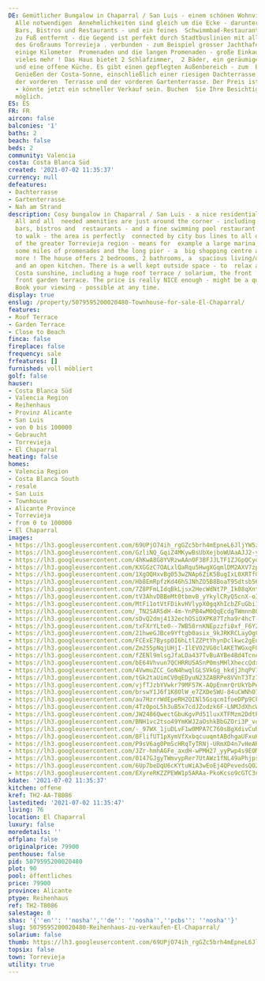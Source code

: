 ```yaml
---
DE: Gemütlicher Bungalow in Chaparral / San Luis - einem schönen Wohnviertel von Torrevieja.
  Alle notwendigen  Annehmlichkeiten sind gleich um die Ecke - darunter mehrere Geschäfte,
  Bars, Bistros und Restaurants - und ein feines  Schwimmbad-Restaurant nur 200 m
  zu Fuß entfernt - die Gegend ist perfekt durch Stadtbuslinien mit allen anderen  Teilen
  des Großraums Torrevieja . verbunden - zum Beispiel grosser Jachthafen, einige Strände,
  einige Kilometer  Promenaden und die langen Promenaden - große Einkaufszentren und
  vieles mehr ! Das Haus bietet 2 Schlafzimmer,  2 Bäder, ein geräumiges Wohn-/Esszimmer
  und eine offene Küche. Es gibt einen gepflegten Außenbereich - zum  Entspannen und
  Genießen der Costa-Sonne, einschließlich einer riesigen Dachterrasse / Solarium,
  der vorderen  Terrasse und der vorderen Gartenterrasse. Der Preis ist wirklich Klasse
  - könnte jetzt ein schneller Verkauf sein. Buchen  Sie Ihre Besichtigung - jederzeit
  möglich.
ES: ES
FR: FR
aircon: false
balconies: '1'
baths: 2
beach: false
beds: 2
community: Valencia
costa: Costa Blanca Süd
created: '2021-07-02 11:35:37'
currency: null
defeatures:
- Dachterrasse
- Gartenterrasse
- Nah am Strand
description: Cosy bungalow in Chaparral / San Luis - a nice residential part of Torrevieja.
  All and all  needed amenities are just around the corner - including several shops,
  bars, bistros and  restaurants - and a fine swimming pool restaurant only 200 m
  to walk - the area is perfectly  connected by city bus lines to all other parts
  of the greater Torrevieja region - means for  example a large marina, some beaches,
  some miles of promenades and the long pier - a  big shopping centre and much much
  more ! The house offers 2 bedrooms, 2 bathrooms, a  spacious living/dining room
  and an open kitchen. There is a well kept outside space - to  relax and enjoy the
  Costa sunshine, including a huge roof terrace / solarium, the front  terrace and
  front garden terrace. The price is really NICE enough - might be a quick sale  now.
  Book your viewing - possible at any time.
display: true
enslug: /property/5079595200020480-Townhouse-for-sale-El-Chaparral/
features:
- Roof Terrace
- Garden Terrace
- Close to Beach
finca: false
fireplace: false
frequency: sale
frfeatures: []
furnished: voll möbliert
golf: false
hauser:
- Costa Blanca Süd
- Valencia Region
- Reihenhaus
- Provinz Alicante
- San Luis
- von 0 bis 100000
- Gebraucht
- Torrevieja
- El Chaparral
heating: false
homes:
- Valencia Region
- Costa Blanca South
- resale
- San Luis
- Townhouse
- Alicante Province
- Torrevieja
- from 0 to 100000
- El Chaparral
images:
- https://lh3.googleusercontent.com/69UPjO74ih_rgGZc5brh4mEpneL6JljYW5zHRvPaYZJyqozjp-j4GycRXGuwuolVVCBtqGAKg6NLyJr_j0cGVEk6anwCki4-EA=w640-rj-e30-l100
- https://lh3.googleusercontent.com/GzliNQ_GqiZ4MKywBsUbXejboWUAaAJJ2-ySHLc5UXl0AK30C98APkroyihBKLgHaRs-NbzjBPiXeu54QMb8zNkt90jdyYJG_lE=w640-rj-e30-l100
- https://lh3.googleusercontent.com/4hKwA8G8YVRzwAAnOF3BFJJLTF1ZJGpQCyqUAlqJY9FkZcAzESQRymjkNXlCEpzRwejWoJJUkj3N866KGWTa2jP6WoRLHJiddQ=w640-rj-e30-l100
- https://lh3.googleusercontent.com/KXGGzC7OALxlQaRqu5HwgXGqmlDM2AXV7zp9xackxfSYvLXt6U_vrE9Tx6nfuPiBIxs8paA3BhWyJ3N6vL7mjv1qAFaIsK0l4g=w640-rj-e30-l100
- https://lh3.googleusercontent.com/1XgOQHxvBg053wZNAp6ZiK5BugIxL0XRTfGQDfUy3TKwlzff_IKTMc_iiwn-LqZkejsQjI_TxkbsNEuCoCunhHMDrPltue4lMg=w640-rj-e30-l100
- https://lh3.googleusercontent.com/Hb8EmRpfzKd46hSJNhZO5B8BoaT95dtsb5654d9DUSpBhWLPmFs8dSF4sODSX4M3NP_EQfN_G6dTsayDp043QN2nE0MGdZ0ccA=w640-rj-e30-l100
- https://lh3.googleusercontent.com/7Z8PFmLIdqBkLjsx2HecWdNt7P_Ik08qXnt_8BhZ4vYllN6o8Y9-im2dcmqH13VaDy140fmQ9BiZQUpLfxHjbd7fOh1yFBgW=w640-rj-e30-l100
- https://lh3.googleusercontent.com/tV3AhvDBBeMt0tbmvB_yYkylCRyQ5cnX-o3KrVI-BlMewwEnt-Bu7OF-MIg963vnf2Cv6IKX-oFm7wvbaieJ3Xa4jwNWW_2-0Rw=w640-rj-e30-l100
- https://lh3.googleusercontent.com/MtFi1otVtFDikvHVlypX0gqXhIcbZFuGbi1eun3QtvPvWEarer1Rfxq8a7SRYNLCoR6MqZR1fxZ_phsib-RzvHnNCjyFAggh=w640-rj-e30-l100
- https://lh3.googleusercontent.com/_TN2SAR5dH-4m-YnPB4wM0QqEcdgTWmnn8QPJykPBwf9w4f2W6MQ43VkJJN2sH6al-g2Z-K3G6hM00WPyQoYaL9TzJNv3JUrrGY=w640-rj-e30-l100
- https://lh3.googleusercontent.com/sDvQ2dmj4132echOSiOXPK87Tzha9r4hcT-gpAS3-ApPlWKEOEg5D3sE0Eq_u4V7F4MplZxBMp_mz21GdQKoplsDeEa8j_J-=w640-rj-e30-l100
- https://lh3.googleusercontent.com/txFXrYLte0--7WB50rnKNEpzzfi0xf_F6Y2SpJm2OjEQLAFW_7IoY41MJ0TH0BZ_AR47v3e8UlQqm54Dx8IV4XCFy0_XfNSnXw=w640-rj-e30-l100
- https://lh3.googleusercontent.com/21hweGJBce9Yftgb0asix_9kJRKRCLayOgCuJL2aF5WqS4tsLLJEO3-OYguin5M0MqXbONIxQSMNcf26wSlz1xJGwR7sJ8Purg=w640-rj-e30-l100
- https://lh3.googleusercontent.com/FCExE7ByspOI6hLtlZZPtYhynDclkwc2gEu-awrW54Ge9YAnnX6m_Ht5ZSF7NUqSMI5j6xxMZAihuD9o5xs53KnHg91wZkOLPw=w640-rj-e30-l100
- https://lh3.googleusercontent.com/Zm255pNqjUHjI-IlEVO2VG0clAKETWGxqF0ovcj0_07xaf7LqbulE_AFJw3iIhdNUmZOQ-xnUWdtaL9PE8kLQiQJ-h7y-pUtXw=w640-rj-e30-l100
- https://lh3.googleusercontent.com/fZENl9mlsgJfaLDa437TvBuAYBe4Bd4TcnelguBHUpMd4JQNbA3na8Wuekp_h1D01ctLe_cAT_HMJ5ZcjJ_32Nnw21zLC4PuLg=w640-rj-e30-l100
- https://lh3.googleusercontent.com/bE64Vhvun7QCHRRU5ASnP0msMHlXheccQdx8KM091he-zN9ixFR_ur9iwOXA-1v7SiNLg28Dqf1nVQ6rwgKqTXAxxUq5oquj=w640-rj-e30-l100
- https://lh3.googleusercontent.com/4VwmuZCC_GoN4hwqlGLSVkGg_hkdjJhqPV7ERY4AEQp_waeZTatHvGd3h31K58PoHmd-UqfWXZlT4j8uY9To8pmpPKmNE7JNfg=w640-rj-e30-l100
- https://lh3.googleusercontent.com/tGk2taUimCV0qEDyuN23ZABRPe8VVnT3Tz7emwKxa2__fArVQ-Ov34-smS7dtNg_lFt6H6TnhKZHTEqT7J5vhcJv7BMByAPaUQ=w640-rj-e30-l100
- https://lh3.googleusercontent.com/vjfTJzbYVwkr79MF57K-AQpEnmrQrUkYbPeRk1wOQg_SHXpg6mWkNqk16CaR_5yICfg5Qn9LxfDiNkAkzicgryOrE2Y2GGBKKw=w640-rj-e30-l100
- https://lh3.googleusercontent.com/brswY1J6f1K8OlW_e7ZXDeSWU-84uCWNhO7ExGhQkKkMWQydRil28MVIcPIYLbPGf_CzvGMyhWFIJUvbrUOTO8_dbawYDsvi5A=w640-rj-e30-l100
- https://lh3.googleusercontent.com/au7HzrrWdEpeRH2QINl5Gsqcm1foeDPp9CkT9YWGHOlZawu7E0dUehsiJ3VbtnipzKFAbiwveZ9XaEUmde432vrm_2DTFCSRCw=w640-rj-e30-l100
- https://lh3.googleusercontent.com/4Tz0poL5h3uB5x7cdJZodzk6F-LNMJdXhcWmpeRMhz5aupNZ95Coh9LfEsDuBVtzTeYXMOhV6mO4myrFOF2frPnipsTg2hmEzg=w640-rj-e30-l100
- https://lh3.googleusercontent.com/JW2486QwectGbuKgvPd51luxXTFMzm2DdtPC_tN6cZLNbdJxo4yxYx3XvBwYTSGxMiUyb2JkLa99trvDciiExWCA8NDhXt_AC0M=w640-rj-e30-l100
- https://lh3.googleusercontent.com/BNH1vc2tso49YmKWJ2aOshkBbGZOri3P_vohYZ-r52SIb-31ECdKjtsDy7UlpORyrpkWk8VujpnScDMMtbEOpLu9v2bxScvJpPE=w640-rj-e30-l100
- https://lh3.googleusercontent.com/-_97WX_1juDLvF1w0MPA7C760sBgXdivCuRINmfG7_MrMvcXjAQkmlXDMei2Tz1VdvaIHWd_2fmajH0QYN1sIhzKYqsp1uRP=w640-rj-e30-l100
- https://lh3.googleusercontent.com/BFlifUT1pXymVfXxbqcuuqmtABdhgaUFxuHkm8LqY9SZG7kE9stNXLUTrA7HNEHUv-ehyBsGSaLJde4_OWUSEFT7KplX_nx7ag=w640-rj-e30-l100
- https://lh3.googleusercontent.com/P9sV6ag0PmScHRqTyTRNj-URmXD4n7vHeARHUifBl90t93uVWR0eNYNw8-idbydvsd44N5l7M_NndBhJzHxwfd2AjOOUlW010ww=w640-rj-e30-l100
- https://lh3.googleusercontent.com/JZr-hmhAGFe_axdH-wPMH27_yyPwp4s9EOM-K9wLA6jfkiljtDJcdUZ4BnKLuLrcmMW_6w5FZVq65QHFxRFzD8fuWkz0p2U8-8U=w640-rj-e30-l100
- https://lh3.googleusercontent.com/0147GJgyTWmvypRer7UtAWz1fNL49aPhjpsA2kNkQCCt2vVfVoJoY5nnhiqVNOWrJtj5TjEFss8W3rD_NfvbuxpDNVvZR5nBzQ=w640-rj-e30-l100
- https://lh3.googleusercontent.com/6Up7beDqU6cKYtuWiA3wEoEj4QPevedsQO259JahNlOzS6bzqijAAlH3xH09aU-AQVrdfYR7z0ZuKJouu8TeOkJkLhq_M_E_=w640-rj-e30-l100
- https://lh3.googleusercontent.com/EXyreRKZZPEWW1p5ARAa-PkoKcso9cGTC3npwDk4x_OTWtuwAaJw-p9zOJFyBlaVHFGgAYWP2yVq3Jp5xcP1INxWUGOYEjTJQA=w640-rj-e30-l100
kdate: '2021-07-02 11:35:37'
kitchen: offene
kref: TH2-AA-T8086
lastedited: '2021-07-02 11:35:47'
living: 76
location: El Chaparral
luxury: false
moredetails: ''
offplan: false
originalprice: 79900
penthouse: false
pid: 5079595200020480
plot: 90
pool: öffentliches
price: 79900
province: Alicante
ptype: Reihenhaus
ref: TH2-T8086
salestage: 0
shas: '{''en'': ''nosha'',''de'': ''nosha'',''pcbs'': ''nosha''}'
slug: 5079595200020480-Reihenhaus-zu-verkaufen-El-Chaparral/
solarium: false
thumb: https://lh3.googleusercontent.com/69UPjO74ih_rgGZc5brh4mEpneL6JljYW5zHRvPaYZJyqozjp-j4GycRXGuwuolVVCBtqGAKg6NLyJr_j0cGVEk6anwCki4-EA=w400-h240-n-rj-e30-l100
topsix: false
town: Torrevieja
utility: true
---
```

